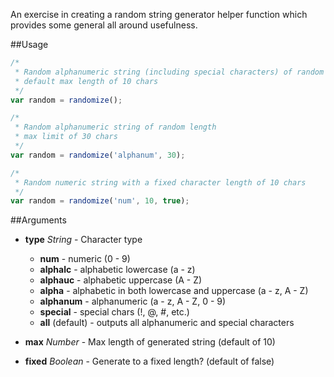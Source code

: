 An exercise in creating a random string generator helper function which provides some general all around usefulness.

##Usage
```javascript
/* 
 * Random alphanumeric string (including special characters) of random length 
 * default max length of 10 chars
 */
var random = randomize();

/*
 * Random alphanumeric string of random length 
 * max limit of 30 chars
 */
var random = randomize('alphanum', 30);

/*
 * Random numeric string with a fixed character length of 10 chars
 */
var random = randomize('num', 10, true);
```

##Arguments
- **type** *String* - Character type
  - **num** - numeric (0 - 9)
  - **alphalc** - alphabetic lowercase (a - z)
  - **alphauc** - alphabetic uppercase (A - Z)
  - **alpha** - alphabetic in both lowercase and uppercase (a - z, A - Z)
  - **alphanum** - alphanumeric (a - z, A - Z, 0 - 9)
  - **special** - special chars (!, @, #, etc.)
  - **all** (default) - outputs all alphanumeric and special characters

- **max** *Number* - Max length of generated string (default of 10)

- **fixed** *Boolean* - Generate to a fixed length? (default of false)
